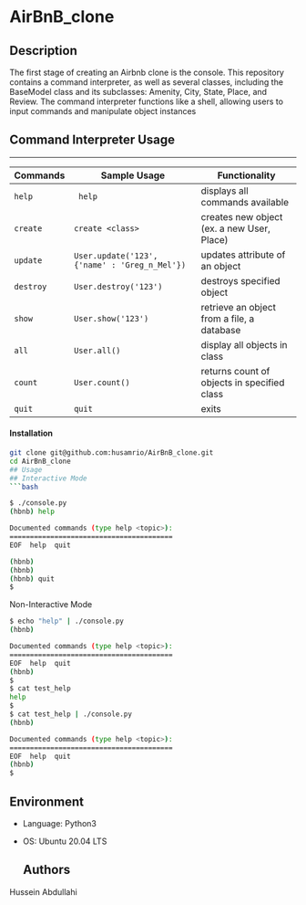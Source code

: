 # AirBnB_clone
## Description

The first stage of creating an Airbnb clone is the console. This repository contains a command interpreter, as well as several classes, including the BaseModel class and its subclasses: Amenity, City, State, Place, and Review. The command interpreter functions like a shell, allowing users to input commands and manipulate object instances
## Command Interpreter Usage
********************************************************************************
| Commands |  Sample Usage  | Functionality  |
|----------|----------------|----------------|
|` help ` |` help` | displays all commands available |
| `create` | `create <class>` | creates new object (ex. a new User, Place) |
| `update` | `User.update('123', {'name' : 'Greg_n_Mel'})` | updates attribute of an object |
| `destroy` |  `User.destroy('123')` | destroys specified object |
| `show` | `User.show('123')` | retrieve an object from a file, a database |
| `all` | `User.all()` | display all objects in class |
| `count` | `User.count()` | returns count of objects in specified class |
| `quit` | `quit` | exits |

#### Installation
```bash
git clone git@github.com:husamrio/AirBnB_clone.git
cd AirBnB_clone
## Usage 
## Interactive Mode
```bash

$ ./console.py
(hbnb) help

Documented commands (type help <topic>):
========================================
EOF  help  quit

(hbnb)
(hbnb)
(hbnb) quit
$
```
 Non-Interactive Mode
```bash
$ echo "help" | ./console.py
(hbnb)

Documented commands (type help <topic>):
========================================
EOF  help  quit
(hbnb)
$
$ cat test_help
help
$
$ cat test_help | ./console.py
(hbnb)

Documented commands (type help <topic>):
========================================
EOF  help  quit
(hbnb)
$
```

## Environment
- Language: Python3
- OS: Ubuntu 20.04 LTS

  ## Authors
Hussein Abdullahi 
